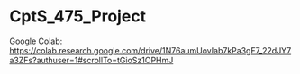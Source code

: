 # CptS_475_Project

Google Colab: https://colab.research.google.com/drive/1N76aumUovIab7kPa3gF7_22dJY7a3ZFs?authuser=1#scrollTo=tGioSz1OPHmJ
